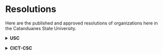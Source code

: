 # Resolutions

Here are the published and approved resolutions of organizations here in the Catanduanes State University.


<details>
  <summary><b>USC</b></summary>

    <details>
    <summary style="margin-top: 15px;margin-left: 20px;"><b>Resolutions</b></summary>

    <details>
        <summary style="margin-top: 15px;margin-left: 40px;">Series of 2022</summary>
        
        <details>
        <summary style="margin-top: 15px;margin-left: 60px;">Resolution No. 001</summary>
        <p style="margin-bottom: 1px;"></p>
        <a href="https://github.com/rjmolina13/fcsc-site/raw/master/assets/pdf/USC-Resos/USC_Reso1-22.pdf" target="_blank" rel="noopener noreferrer" style="margin-left: 80px;">Download soft copy</a>
        <p style="margin-bottom: 1px;"></p>
        <div style="max-width: 1000px; margin: 10px auto;">
            <embed src="https://drive.google.com/viewerng/viewer?embedded=true&url=https://github.com/rjmolina13/fcsc-site/raw/master/assets/pdf/USC-Resos/USC_Reso1-22.pdf" width="100%" height="600">
        </div>
        </details>
        
        <details>
        <summary style="margin-top: 15px;margin-left: 60px;">Resolution No. 002</summary>
        <p style="margin-bottom: 1px;"></p>
        <a href="https://github.com/rjmolina13/fcsc-site/raw/master/assets/pdf/USC-Resos/USC_Reso2-22.pdf" target="_blank" rel="noopener noreferrer" style="margin-left: 80px;">Download soft copy</a>
        <p style="margin-bottom: 1px;"></p>
        <div style="max-width: 1000px; margin: 10px auto;">
            <embed src="https://drive.google.com/viewerng/viewer?embedded=true&url=https://github.com/rjmolina13/fcsc-site/raw/master/assets/pdf/USC-Resos/USC_Reso2-22.pdf" width="100%" height="600">
        </div>
        </details>
        
        <details>
        <summary style="margin-top: 15px;margin-left: 60px;">Resolution No. 003</summary>
        <p style="margin-bottom: 1px;"></p>
        <a href="https://github.com/rjmolina13/fcsc-site/raw/master/assets/pdf/USC-Resos/USC_Reso3-22.pdf" target="_blank" rel="noopener noreferrer" style="margin-left: 80px;">Download soft copy</a>
        <p style="margin-bottom: 1px;"></p>
        <div style="max-width: 1000px; margin: 10px auto;">
            <embed src="https://drive.google.com/viewerng/viewer?embedded=true&url=https://github.com/rjmolina13/fcsc-site/raw/master/assets/pdf/USC-Resos/USC_Reso3-22.pdf" width="100%" height="600">
        </div>
        </details>
        
        <details>
        <summary style="margin-top: 15px;margin-left: 60px;">Resolution No. 004</summary>
        <p style="margin-bottom: 1px;"></p>
        <a href="https://github.com/rjmolina13/fcsc-site/raw/master/assets/pdf/USC-Resos/USC_Reso4-22.pdf" target="_blank" rel="noopener noreferrer" style="margin-left: 80px;">Download soft copy</a>
        <p style="margin-bottom: 1px;"></p>
        <div style="max-width: 1000px; margin: 10px auto;">
            <embed src="https://drive.google.com/viewerng/viewer?embedded=true&url=https://github.com/rjmolina13/fcsc-site/raw/master/assets/pdf/USC-Resos/USC_Reso4-22.pdf" width="100%" height="600">
        </div>
        </details>
        
        <details>
        <summary style="margin-top: 15px;margin-left: 60px;">Resolution No. 005</summary>
        <p style="margin-bottom: 1px;"></p>
        <a href="https://github.com/rjmolina13/fcsc-site/raw/master/assets/pdf/USC-Resos/USC_Reso5-22.pdf" target="_blank" rel="noopener noreferrer" style="margin-left: 80px;">Download soft copy</a>
        <p style="margin-bottom: 1px;"></p>
        <div style="max-width: 1000px; margin: 10px auto;">
            <embed src="https://drive.google.com/viewerng/viewer?embedded=true&url=https://github.com/rjmolina13/fcsc-site/raw/master/assets/pdf/USC-Resos/USC_Reso5-22.pdf" width="100%" height="600">
        </div>
        </details>
        


    </details>

    <details>
        <summary style="margin-top: 15px;margin-left: 40px;">Series of 2023</summary>
        
        <details>
        <summary style="margin-top: 15px;margin-left: 60px;">Resolution No. 001</summary>
        <p style="margin-bottom: 1px;"></p>
        <a href="https://github.com/rjmolina13/fcsc-site/raw/master/assets/pdf/USC-Resos/USC_Reso1-23.pdf" target="_blank" rel="noopener noreferrer" style="margin-left: 80px;">Download soft copy</a>
        <p style="margin-bottom: 1px;"></p>
        <div style="max-width: 1000px; margin: 10px auto;">
            <embed src="https://drive.google.com/viewerng/viewer?embedded=true&url=https://github.com/rjmolina13/fcsc-site/raw/master/assets/pdf/USC-Resos/USC_Reso1-23.pdf" width="100%" height="600">
        </div>
        </details>
        
        <details>
        <summary style="margin-top: 15px;margin-left: 60px;">Resolution No. 002</summary>
        <p style="margin-bottom: 1px;"></p>
        <a href="https://github.com/rjmolina13/fcsc-site/raw/master/assets/pdf/USC-Resos/USC_Reso2-23.pdf" target="_blank" rel="noopener noreferrer" style="margin-left: 80px;">Download soft copy</a>
        <p style="margin-bottom: 1px;"></p>
        <div style="max-width: 1000px; margin: 10px auto;">
            <embed src="https://drive.google.com/viewerng/viewer?embedded=true&url=https://github.com/rjmolina13/fcsc-site/raw/master/assets/pdf/USC-Resos/USC_Reso2-23.pdf" width="100%" height="600">
        </div>
        </details>
        
        <details>
        <summary style="margin-top: 15px;margin-left: 60px;">Resolution No. 003</summary>
        <p style="margin-bottom: 1px;"></p>
        <a href="https://github.com/rjmolina13/fcsc-site/raw/master/assets/pdf/USC-Resos/USC_Reso3-23.pdf" target="_blank" rel="noopener noreferrer" style="margin-left: 80px;">Download soft copy</a>
        <p style="margin-bottom: 1px;"></p>
        <div style="max-width: 1000px; margin: 10px auto;">
            <embed src="https://drive.google.com/viewerng/viewer?embedded=true&url=https://github.com/rjmolina13/fcsc-site/raw/master/assets/pdf/USC-Resos/USC_Reso3-23.pdf" width="100%" height="600">
        </div>
        </details>
        
        <details>
        <summary style="margin-top: 15px;margin-left: 60px;">Resolution No. 004</summary>
        <p style="margin-bottom: 1px;"></p>
        <a href="https://github.com/rjmolina13/fcsc-site/raw/master/assets/pdf/USC-Resos/USC_Reso4-23.pdf" target="_blank" rel="noopener noreferrer" style="margin-left: 80px;">Download soft copy</a>
        <p style="margin-bottom: 1px;"></p>
        <div style="max-width: 1000px; margin: 10px auto;">
            <embed src="https://drive.google.com/viewerng/viewer?embedded=true&url=https://github.com/rjmolina13/fcsc-site/raw/master/assets/pdf/USC-Resos/USC_Reso4-23.pdf" width="100%" height="600">
        </div>
        </details>
        
        <details>
        <summary style="margin-top: 15px;margin-left: 60px;">Resolution No. 005</summary>
        <p style="margin-bottom: 1px;"></p>
        <a href="https://github.com/rjmolina13/fcsc-site/raw/master/assets/pdf/USC-Resos/USC_Reso5-23.pdf" target="_blank" rel="noopener noreferrer" style="margin-left: 80px;">Download soft copy</a>
        <p style="margin-bottom: 1px;"></p>
        <div style="max-width: 1000px; margin: 10px auto;">
            <embed src="https://drive.google.com/viewerng/viewer?embedded=true&url=https://github.com/rjmolina13/fcsc-site/raw/master/assets/pdf/USC-Resos/USC_Reso5-23.pdf" width="100%" height="600">
        </div>
        </details>
        
        <details>
        <summary style="margin-top: 15px;margin-left: 60px;">Resolution No. 006</summary>
        <p style="margin-bottom: 1px;"></p>
        <a href="https://github.com/rjmolina13/fcsc-site/raw/master/assets/pdf/USC-Resos/USC_Reso6-23.pdf" target="_blank" rel="noopener noreferrer" style="margin-left: 80px;">Download soft copy</a>
        <p style="margin-bottom: 1px;"></p>
        <div style="max-width: 1000px; margin: 10px auto;">
            <embed src="https://drive.google.com/viewerng/viewer?embedded=true&url=https://github.com/rjmolina13/fcsc-site/raw/master/assets/pdf/USC-Resos/USC_Reso6-23.pdf" width="100%" height="600">
        </div>
        </details>
        
        <details>
        <summary style="margin-top: 15px;margin-left: 60px;">Resolution No. 007</summary>
        <p style="margin-bottom: 1px;"></p>
        <a href="https://github.com/rjmolina13/fcsc-site/raw/master/assets/pdf/USC-Resos/USC_Reso7-23.pdf" target="_blank" rel="noopener noreferrer" style="margin-left: 80px;">Download soft copy</a>
        <p style="margin-bottom: 1px;"></p>
        <div style="max-width: 1000px; margin: 10px auto;">
            <embed src="https://drive.google.com/viewerng/viewer?embedded=true&url=https://github.com/rjmolina13/fcsc-site/raw/master/assets/pdf/USC-Resos/USC_Reso7-23.pdf" width="100%" height="600">
        </div>
        </details>
        
    </details>

    </details>
</details>


<details>
  <summary style="margin-top: 15px"><b>CICT-CSC</b></summary>

    <details>
        <summary style="margin-top: 15px;margin-left: 40px;">Series of 2022</summary>
    <details>
            
        <summary style="margin-top: 15px;margin-left: 60px;">Resolution No. 001</summary>

        <p style="margin-bottom: 1px;"></p>
        <a href="https://github.com/rjmolina13/fcsc-site/raw/master/assets/pdf/CICT-CSC_Reso-001.pdf" target="_blank" rel="noopener noreferrer">Download soft copy</a>
        <p style="margin-bottom: 1px;"></p>

        <div style="max-width: 1000px; margin: 10px auto;">
        <embed src="https://drive.google.com/viewerng/viewer?embedded=true&url=https://github.com/rjmolina13/fcsc-site/raw/master/assets/pdf/CICT-CSC_Reso-001.pdf" width="100%" height="600">
        </div>

    </details>
  </details>
</details>